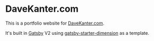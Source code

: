 # DaveKanter.com

This is a portfolio website for [DaveKanter.com](http://www.davekanter.com).  

It's built in [Gatsby](https://gatsby.js) V2 using [gatsby-starter-dimension](https://github.com/codebushi/gatsby-starter-dimension) as a template.
